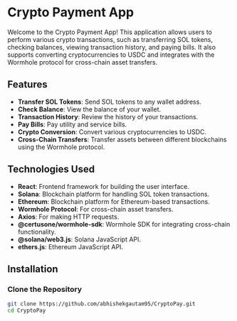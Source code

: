 
# Crypto Payment App

Welcome to the Crypto Payment App! This application allows users to perform various crypto transactions, such as transferring SOL tokens, checking balances, viewing transaction history, and paying bills. It also supports converting cryptocurrencies to USDC and integrates with the Wormhole protocol for cross-chain asset transfers.

## Features

- **Transfer SOL Tokens**: Send SOL tokens to any wallet address.
- **Check Balance**: View the balance of your wallet.
- **Transaction History**: Review the history of your transactions.
- **Pay Bills**: Pay utility and service bills.
- **Crypto Conversion**: Convert various cryptocurrencies to USDC.
- **Cross-Chain Transfers**: Transfer assets between different blockchains using the Wormhole protocol.

## Technologies Used

- **React**: Frontend framework for building the user interface.
- **Solana**: Blockchain platform for handling SOL token transactions.
- **Ethereum**: Blockchain platform for Ethereum-based transactions.
- **Wormhole Protocol**: For cross-chain asset transfers.
- **Axios**: For making HTTP requests.
- **@certusone/wormhole-sdk**: Wormhole SDK for integrating cross-chain functionality.
- **@solana/web3.js**: Solana JavaScript API.
- **ethers.js**: Ethereum JavaScript API.

## Installation

### Clone the Repository

```bash
git clone https://github.com/abhishekgautam95/CryptoPay.git
cd CryptoPay
